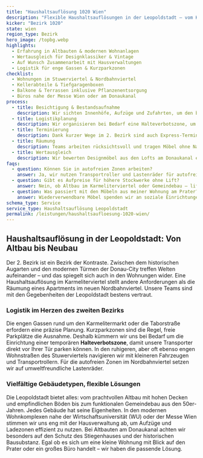 ```yaml
---
title: "Haushaltsauflösung 1020 Wien"
description: "Flexible Haushaltsauflösungen in der Leopoldstadt – vom Karmeliterviertel bis zu den Donau-City-Neubauten."
kicker: "Bezirk 1020"
state: wien
region_type: Bezirk
hero_image: /topbg.webp
highlights:
  - Erfahrung in Altbauten & modernen Wohnanlagen
  - Wertausgleich für Designklassiker & Vintage
  - Auf Wunsch Zusammenarbeit mit Hausverwaltungen
  - Logistik für enge Gassen & Kurzparkzonen
checklist:
  - Wohnungen im Stuwerviertel & Nordbahnviertel
  - Kellerabteile & Tiefgaragenboxen
  - Balkone & Terrassen inklusive Pflanzenentsorgung
  - Büros nahe der Messe Wien oder am Donaukanal
process:
  - title: Besichtigung & Bestandsaufnahme
    description: Wir sichten Innenhöfe, Aufzüge und Zufahrten, um den besten Ablauf zu planen – egal ob im Altbau am Augarten oder im Neubau bei der WU.
  - title: Logistikplanung
    description: Wir organisieren bei Bedarf eine Halteverbotszone, um die engen Gassen rund um den Karmelitermarkt optimal zu nutzen.
  - title: Terminierung
    description: Dank kurzer Wege im 2. Bezirk sind auch Express-Termine möglich.
  - title: Räumung
    description: Teams arbeiten rücksichtsvoll und tragen Möbel ohne Nachbarschaftslärm durch verwinkelte Stiegenhäuser.
  - title: Wertausgleich
    description: Wir bewerten Designmöbel aus den Lofts am Donaukanal ebenso fair wie Vintage-Funde aus den traditionellen Wohnungen im Stuwerviertel.
faqs:
  - question: Können Sie in autofreien Zonen arbeiten?
    answer: Ja, wir nutzen Transportroller und Lastenräder für autofreie Bereiche wie das Nordbahnviertel und kennen die lokalen Regelungen.
  - question: Gibt es Aufpreise für höhere Stockwerke ohne Lift?
    answer: Nein, ob Altbau im Karmeliterviertel oder Gemeindebau – liftlose Stiegenhäuser kalkulieren wir bereits im Fixpreis ein.
  - question: Was passiert mit den Möbeln aus meiner Wohnung am Prater?
    answer: Wiederverwendbare Möbel spenden wir an soziale Einrichtungen in der Nähe, den Rest entsorgen wir fachgerecht auf den Mistplätzen der MA48.
schema_type: Service
service_type: Haushaltsauflösung Leopoldstadt
permalink: /leistungen/haushaltsaufloesung-1020-wien/
---
```


## Haushaltsauflösung in der Leopoldstadt: Von Altbau bis Neubau

Der 2. Bezirk ist ein Bezirk der Kontraste. Zwischen dem historischen Augarten und den modernen Türmen der Donau-City treffen Welten aufeinander – und das spiegelt sich auch in den Wohnungen wider. Eine Haushaltsauflösung im Karmeliterviertel stellt andere Anforderungen als die Räumung eines Apartments im neuen Nordbahnviertel. Unsere Teams sind mit den Gegebenheiten der Leopoldstadt bestens vertraut.

### Logistik im Herzen des zweiten Bezirks

Die engen Gassen rund um den Karmelitermarkt oder die Taborstraße erfordern eine präzise Planung. Kurzparkzonen sind die Regel, freie Parkplätze die Ausnahme. Deshalb kümmern wir uns bei Bedarf um die Einrichtung einer temporären **Halteverbotszone**, damit unsere Transporter direkt vor Ihrer Tür parken können. In den ruhigeren, aber oft ebenso engen Wohnstraßen des Stuwerviertels navigieren wir mit kleineren Fahrzeugen und Transportrollern. Für die autofreien Zonen im Nordbahnviertel setzen wir auf umweltfreundliche Lastenräder.

### Vielfältige Gebäudetypen, flexible Lösungen

Die Leopoldstadt bietet alles: vom prachtvollen Altbau mit hohen Decken und empfindlichen Böden bis zum funktionalen Gemeindebau aus den 50er-Jahren. Jedes Gebäude hat seine Eigenheiten. In den modernen Wohnkomplexen nahe der Wirtschaftsuniversität (WU) oder der Messe Wien stimmen wir uns eng mit der Hausverwaltung ab, um Aufzüge und Ladezonen effizient zu nutzen. Bei Altbauten am Donaukanal achten wir besonders auf den Schutz des Stiegenhauses und der historischen Bausubstanz. Egal ob es sich um eine kleine Wohnung mit Blick auf den Prater oder ein großes Büro handelt – wir haben die passende Lösung.
